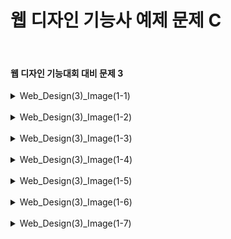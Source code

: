 <h1>웹 디자인 기능사 예제 문제 C</h1><br>
<h4>웹 디자인 기능대회 대비 문제 3</h4>
<details>
  <summary>Web_Design(3)_Image(1-1)</summary>
  문제 3-1 ( Vallery Festival_Image_3-1 )
  
  ![image](https://github.com/pm4c1/web-design/assets/122862249/aaa7da82-6a68-4fea-866d-2f63f07c9eb8)
</details>
<br>
<details>
  <summary>Web_Design(3)_Image(1-2)</summary>
  문제 3-2 ( Vallery Festival_Image_3-2 )
  
  ![image](https://github.com/pm4c1/web-design/assets/122862249/3009404e-91fd-4166-8a09-f9c182da1e05)
</details>
<br>
<details>
  <summary>Web_Design(3)_Image(1-3)</summary>
  문제 3-3 ( Vallery Festival_Image 3-3 )
  
  ![image](https://github.com/pm4c1/web-design/assets/122862249/3cf7394d-2c5d-40a9-b027-3b83f5803fe1)
</details>
<br>
<details>
  <summary>Web_Design(3)_Image(1-4)</summary>
  문제 3-4 ( Vallery Festival_Image 3-4 )
  
  ![image](https://github.com/pm4c1/web-design/assets/122862249/f87a08df-b492-4ecf-b37c-fed82988a0d1)
</details>
<br>
<details>
  <summary>Web_Design(3)_Image(1-5)</summary>
  문제 3-5 ( Vallery Festival_Image 3-5 )
  
  ![image](https://github.com/pm4c1/web-design/assets/122862249/8413d6be-6803-4350-8fd3-96287a8ce31c)
</details>
<br>
<details>
  <summary>Web_Design(3)_Image(1-6)</summary>
  문제 3-6 ( Vallery Festival_Image 3-6 )
  
  ![image](https://github.com/pm4c1/web-design/assets/122862249/a73b2622-5ed2-4a11-bed0-6106abf45c5a)
</details>
<br>
<details>
  <summary>Web_Design(3)_Image(1-7)</summary>
  문제 3-7 ( Vallery Festival_Image 3-7 )
  
  ![image](https://github.com/pm4c1/web-design/assets/122862249/af50a31b-fed3-444e-b117-c5e20033ecc4)
</details>
